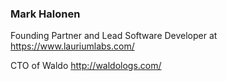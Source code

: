 ### Mark Halonen

Founding Partner and Lead Software Developer at https://www.lauriumlabs.com/

CTO of Waldo http://waldologs.com/


